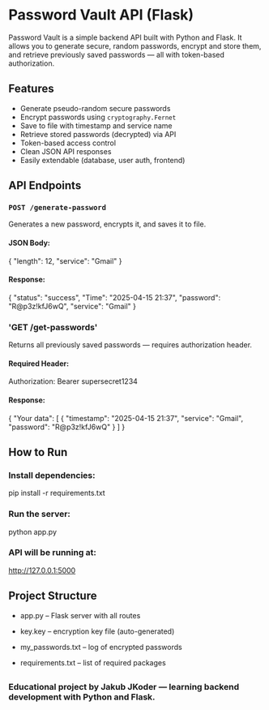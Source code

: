 # Password Vault API (Flask)

Password Vault is a simple backend API built with Python and Flask. It allows you to generate secure, random passwords, encrypt and store them, and retrieve previously saved passwords — all with token-based authorization.

## Features

- Generate pseudo-random secure passwords
- Encrypt passwords using `cryptography.Fernet`
- Save to file with timestamp and service name
- Retrieve stored passwords (decrypted) via API
- Token-based access control
- Clean JSON API responses
- Easily extendable (database, user auth, frontend)

## API Endpoints

### `POST /generate-password`

Generates a new password, encrypts it, and saves it to file.

#### JSON Body:

{
  "length": 12,
  "service": "Gmail"
}

#### Response:

{
  "status": "success",
  "Time": "2025-04-15 21:37",
  "password": "R@p3z!kfJ6wQ",
  "service": "Gmail"
}

###  'GET /get-passwords'

Returns all previously saved passwords — requires authorization header.

####  Required Header:

Authorization: Bearer supersecret1234

#### Response:

{
  "Your data": [
    {
      "timestamp": "2025-04-15 21:37",
      "service": "Gmail",
      "password": "R@p3z!kfJ6wQ"
    }
  ]
}

##  How to Run

###  Install dependencies:

pip install -r requirements.txt

### Run the server:

python app.py

### API will be running at:

http://127.0.0.1:5000


## Project Structure

- app.py – Flask server with all routes

- key.key – encryption key file (auto-generated)

- my_passwords.txt – log of encrypted passwords

- requirements.txt – list of required packages

##

###  Educational project by Jakub JKoder — learning backend development with Python and Flask.
